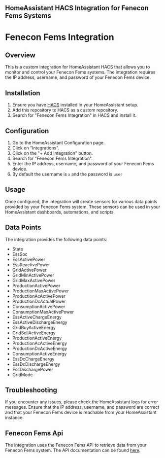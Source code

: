 ## HomeAssistant HACS Integration for Fenecon Fems Systems


# Fenecon Fems Integration

## Overview

This is a custom integration for HomeAssistant HACS that allows you to monitor and control your Fenecon Fems systems. The integration requires the IP address, username, and password of your Fenecon Fems device.

## Installation

1. Ensure you have [HACS](https://hacs.xyz/) installed in your HomeAssistant setup.
2. Add this repository to HACS as a custom repository.
3. Search for "Fenecon Fems Integration" in HACS and install it.

## Configuration

1. Go to the HomeAssistant Configuration page.
2. Click on "Integrations".
3. Click on the "+ Add Integration" button.
4. Search for "Fenecon Fems Integration".
5. Enter the IP address, username, and password of your Fenecon Fems device.
6. By default the username is ```x``` and the password is ```user```

## Usage

Once configured, the integration will create sensors for various data points provided by your Fenecon Fems system. These sensors can be used in your HomeAssistant dashboards, automations, and scripts.

## Data Points

The integration provides the following data points:
- State
- EssSoc
- EssActivePower
- EssReactivePower
- GridActivePower
- GridMinActivePower
- GridMaxActivePower
- ProductionActivePower
- ProductionMaxActivePower
- ProductionAcActivePower
- ProductionDcActualPower
- ConsumptionActivePower
- ConsumptionMaxActivePower
- EssActiveChargeEnergy
- EssActiveDischargeEnergy
- GridBuyActiveEnergy
- GridSellActiveEnergy
- ProductionActiveEnergy
- ProductionAcActiveEnergy
- ProductionDcActiveEnergy
- ConsumptionActiveEnergy
- EssDcChargeEnergy
- EssDcDischargeEnergy
- EssDischargePower
- GridMode

## Troubleshooting

If you encounter any issues, please check the HomeAssistant logs for error messages. Ensure that the IP address, username, and password are correct and that your Fenecon Fems device is reachable from your HomeAssistant instance.

## Fenecon Fems Api

The integration uses the Fenecon Fems API to retrieve data from your Fenecon Fems system. The API documentation can be found [here](https://docs.fenecon.de/de/fems/fems-app/App_REST-JSON_Lesezugriff.html).
